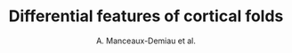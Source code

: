 ---
author: A. Manceaux-Demiau et al.
title: Differential features of cortical folds
year: 1997
type: book
booktitle: Lecture Notes in Computer Science (including subseries Lecture Notes in Artificial Intelligence and Lecture Notes in Bioinformatics)
---